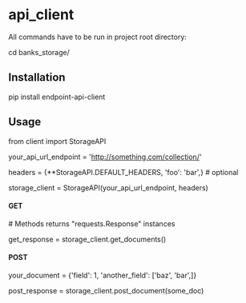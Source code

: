 # api_client

All commands have to be run in project root directory:

cd banks_storage/

## Installation

pip install endpoint-api-client


## Usage
from client import StorageAPI

your_api_url_endpoint = 'http://something.com/collection/'

headers = {\*\*StorageAPI.DEFAULT_HEADERS, 'foo': 'bar',}  \# optional

storage_client = StorageAPI(your_api_url_endpoint, headers)

#### GET
\# Methods returns "requests.Response" instances

get_response = storage_client.get_documents()


#### POST
your_document = {'field': 1, 'another_field': \['baz', 'bar',\]}

post_response = storage_client.post_document(some_doc)

